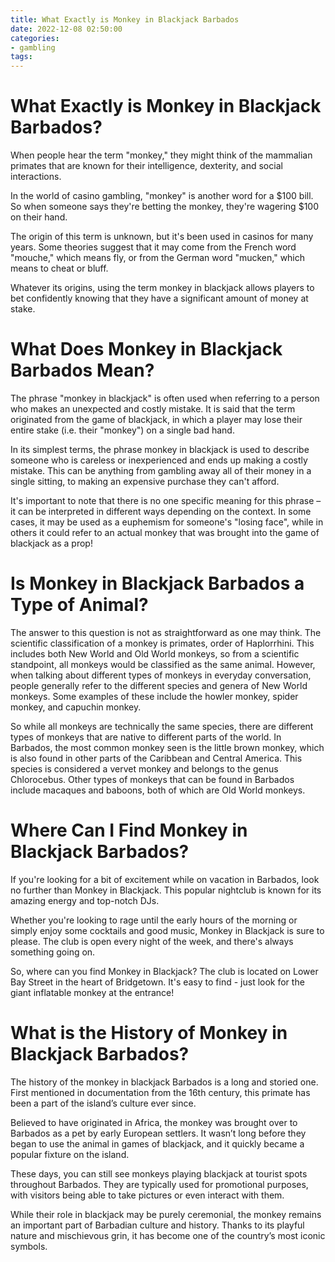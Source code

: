 ```yaml
---
title: What Exactly is Monkey in Blackjack Barbados 
date: 2022-12-08 02:50:00
categories:
- gambling
tags:
---
```



#  What Exactly is Monkey in Blackjack Barbados? 

When people hear the term "monkey," they might think of the mammalian primates that are known for their intelligence, dexterity, and social interactions. 

In the world of casino gambling, "monkey" is another word for a $100 bill. So when someone says they're betting the monkey, they're wagering $100 on their hand. 

The origin of this term is unknown, but it's been used in casinos for many years. Some theories suggest that it may come from the French word "mouche," which means fly, or from the German word "mucken," which means to cheat or bluff. 

Whatever its origins, using the term monkey in blackjack allows players to bet confidently knowing that they have a significant amount of money at stake.

#  What Does Monkey in Blackjack Barbados Mean? 

The phrase "monkey in blackjack" is often used when referring to a person who makes an unexpected and costly mistake. It is said that the term originated from the game of blackjack, in which a player may lose their entire stake (i.e. their "monkey") on a single bad hand.

In its simplest terms, the phrase monkey in blackjack is used to describe someone who is careless or inexperienced and ends up making a costly mistake. This can be anything from gambling away all of their money in a single sitting, to making an expensive purchase they can't afford.

It's important to note that there is no one specific meaning for this phrase – it can be interpreted in different ways depending on the context. In some cases, it may be used as a euphemism for someone's "losing face", while in others it could refer to an actual monkey that was brought into the game of blackjack as a prop!

#  Is Monkey in Blackjack Barbados a Type of Animal? 

The answer to this question is not as straightforward as one may think. The scientific classification of a monkey is primates, order of Haplorrhini. This includes both New World and Old World monkeys, so from a scientific standpoint, all monkeys would be classified as the same animal. However, when talking about different types of monkeys in everyday conversation, people generally refer to the different species and genera of New World monkeys. Some examples of these include the howler monkey, spider monkey, and capuchin monkey.

So while all monkeys are technically the same species, there are different types of monkeys that are native to different parts of the world. In Barbados, the most common monkey seen is the little brown monkey, which is also found in other parts of the Caribbean and Central America. This species is considered a vervet monkey and belongs to the genus Chlorocebus. Other types of monkeys that can be found in Barbados include macaques and baboons, both of which are Old World monkeys.

#  Where Can I Find Monkey in Blackjack Barbados? 

If you're looking for a bit of excitement while on vacation in Barbados, look no further than Monkey in Blackjack. This popular nightclub is known for its amazing energy and top-notch DJs.

Whether you're looking to rage until the early hours of the morning or simply enjoy some cocktails and good music, Monkey in Blackjack is sure to please. The club is open every night of the week, and there's always something going on.

So, where can you find Monkey in Blackjack? The club is located on Lower Bay Street in the heart of Bridgetown. It's easy to find - just look for the giant inflatable monkey at the entrance!


#  What is the History of Monkey in Blackjack Barbados?

The history of the monkey in blackjack Barbados is a long and storied one. First mentioned in documentation from the 16th century, this primate has been a part of the island’s culture ever since.

Believed to have originated in Africa, the monkey was brought over to Barbados as a pet by early European settlers. It wasn’t long before they began to use the animal in games of blackjack, and it quickly became a popular fixture on the island.

These days, you can still see monkeys playing blackjack at tourist spots throughout Barbados. They are typically used for promotional purposes, with visitors being able to take pictures or even interact with them.

While their role in blackjack may be purely ceremonial, the monkey remains an important part of Barbadian culture and history. Thanks to its playful nature and mischievous grin, it has become one of the country’s most iconic symbols.